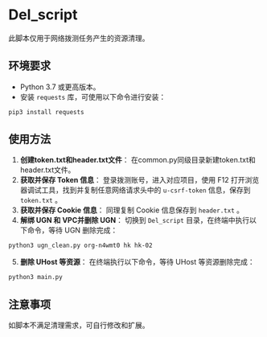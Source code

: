 # Del_script

此脚本仅用于网络拨测任务产生的资源清理。

## 环境要求
- Python 3.7 或更高版本。
- 安装 `requests` 库，可使用以下命令进行安装：
```bash
pip3 install requests
```

## 使用方法
1. **创建token.txt和header.txt文件**：
    在common.py同级目录新建token.txt和header.txt文件。
2. **获取并保存 Token 信息**：
    登录拨测账号，进入对应项目，使用 F12 打开浏览器调试工具，找到并复制任意网络请求头中的 `u-csrf-token` 信息，保存到 `token.txt` 。
3. **获取并保存 Cookie 信息**：
    同理复制 Cookie 信息保存到 `header.txt` 。
4. **解绑 UGN 和 VPC并删除 UGN**：
    切换到 `Del_script` 目录，在终端中执行以下命令，等待 UGN 删除完成：
```bash
python3 ugn_clean.py org-n4wmt0 hk hk-02
```
5. **删除 UHost 等资源**：
    在终端执行以下命令，等待 UHost 等资源删除完成：
```bash
python3 main.py
```

## 注意事项
如脚本不满足清理需求，可自行修改和扩展。 